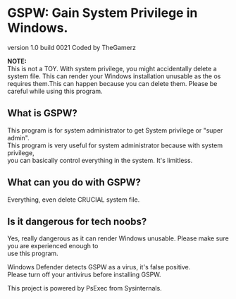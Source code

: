 # GSPW: Gain System Privilege in Windows.
version 1.0
build 0021
Coded by TheGamerz

**NOTE:**<br>
This is not a TOY. With system privilege, you might accidentally delete a system file. This can render your
Windows installation unusable as the os requires them.This can happen because you can delete them.
Please be careful while using this program.

## What is GSPW?
This program is for system administrator to get System privilege or "super admin".<br>
This program is very useful for system administrator because with system privilege,<br>
you can basically control everything in the system. It's limitless.<br>

## What can you do with GSPW?
Everything, even delete CRUCIAL system file.<br>

## Is it dangerous for tech noobs?
Yes, really dangerous as it can render Windows unusable. Please make sure you are experienced enough to<br>
use this program.<br>

Windows Defender detects GSPW as a virus, it's false positive.<br>
Please turn off your antivirus before installing GSPW.<br>

This project is powered by PsExec from Sysinternals.
